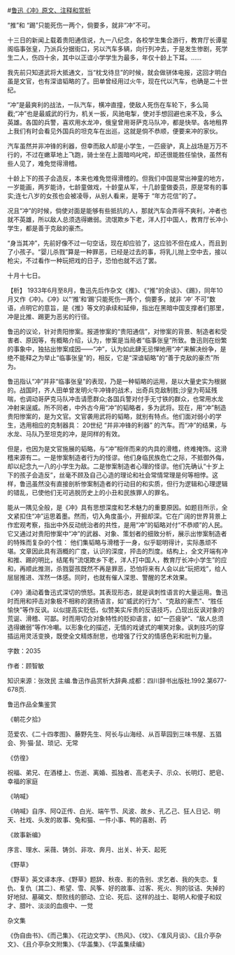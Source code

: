 #[鲁迅《冲》原文、注释和赏析](https://www.vrrw.net/wx/9708.html)

“推”和 “踢”只能死伤一两个，倘要多，就非“冲”不可。

十三日的新闻上载着贵阳通信说，九一八纪念，各校学生集合游行，教育厅长谭星阁临事张皇，乃派兵分据街口，另以汽车多辆，向行列冲去，于是发生惨剧，死学生二人，伤四十余，其中以正谊小学学生为最多，年仅十龄上下耳。……

我先前只知道武将大抵通文，当“枕戈待旦”的时候，就会做骈体电报，这回才明白虽是文官，也有深谙韬略的了。田单曾经用过火牛，现在代以汽车，也确是二十世纪。

“冲”是最爽利的战法，一队汽车，横冲直撞，使敌人死伤在车轮下，多么简截;“冲”也是最威武的行为，机关一扳，风驰电掣，使对手想回避也来不及，多么英雄。各国的兵警，喜欢用水龙冲，俄皇曾用哥萨克马队冲，都是快举。各地租界上我们有时会看见外国兵的坦克车在出巡，这就是倘不恭顺，便要来冲的家伙。

汽车虽然并非冲锋的利器，但幸而敌人却是小学生，一匹疲驴，真上战场是万万不行的，不过在嫩草地上飞跑，骑士坐在上面暗呜叱咤，却还很能胜任愉快，虽然有些人见了，难免觉得滑稽。

十龄上下的孩子会造反，本来也难免觉得滑稽的。但我们中国是常出神童的地方，一岁能画，两岁能诗，七龄童做戏，十龄童从军，十几龄童做委员，原是常有的事实;连七八岁的女孩也会被凌辱，从别人看来，是等于 “年方花信”的了。

况且“冲”的时候，倘使对面是能够有些抵抗的人，那就汽车会弄得不爽利，冲者也就不英雄，所以敌人总须选得嫩弱。流氓欺乡下老，洋人打中国人，教育厅长冲小学生，都是善于克敌的豪杰。

“身当其冲”，先前好像不过一句空话，现在却应验了，这应验不但在成人，而且到了小孩子。“婴儿杀戮”算是一种罪恶，已经是过去的事，将乳儿抛上空中去，接以枪尖，不过看作一种玩把戏的日子，恐怕也就不远了罢。

十月十七日。



【析】 1933年6月至8月，鲁迅先后作杂文《推》、《“推”的余谈》、《踢》，同年10月又作《冲》。《冲》以“‘推’和‘踢’只能死伤一两个，倘要多，就非 ‘冲’ 不可”数语，点明它的意旨，是《推》等文的承续和延伸，指出在黑暗中国支撑者们那里，冲是比推、踢更为恶劣的行径。

鲁迅的议论，针对贵阳惨案。报道惨案的“贵阳通信”，对惨案的背景、制造者和受害者、原因等，有概略介绍，认为，惨案是当局者“临事张皇”所致。鲁迅则在纷繁的事象中，独拈出惨案成因——“冲”，认为如此肆无忌惮地用“冲”来解决纷争，是绝不能释之为举止“临事张皇”的，相反，它是“深谙韬略”的“善于克敌的豪杰”所为。

鲁迅指认“冲”并非“临事张皇”的表现，乃是一种韬略的运用，是以大量史实为根据的。战国时，齐人田单曾发明火牛冲锋的战术，出奇兵克敌制胜;沙皇为苟延残喘，也调动哥萨克马队冲击请愿群众;各国兵警对付手无寸铁的群众，也常用水龙冲射来逞威。所不同者，中外古今用“冲”的韬略者，多为武将。现在，用“冲”制造贵阳惨案的，是为文官。文官袭用武将的韬略，就别有特点。他们面对弱小的学生，选用相应的克制器具： 20世纪 “并非冲锋的利器” 的汽车。而“冲”的结果，与水龙、马队乃至坦克的冲，是同样的有效。

但是，也因为是文官施展的韬略，与“冲”相伴而来的内具的滑稽，终难掩饰。这滑稽来源有二。一是惨案制造者行为的怪谬。他们身临民族危亡之际，不抵御外侮，却以纪念九一八的小学生为敌。二是惨案制造者心理的怪谬。他们先确认“十岁上下的孩子会造反”，丝毫不顾及自己心造的理论和社会常情常理是何等相悖。这样，鲁迅虽然没有直接剖析惨案制造者的行动目的和实质，但行为逻辑和心理逻辑的错乱，已使他们无可逃脱历史上的小丑和民族罪人的罪名。

能从一隅见全般，是《冲》具有思想深度和艺术魅力的重要原因。如题目所示，全文紧扣住“冲”运思着墨。然而，切入角度虽小，开掘却深。它在广阔的世界背景上作宏观考察，指出中外反动统治者的共性，是用“冲”的韬略对付“不恭顺”的人民。它又通过对贵阳惨案中“冲”的武器、对象、策划者的细致分析，展示出惨案制造者的特殊而复杂的个性： 他们集韬略与滑稽于一身，似乎聪明得计，实际愚顽不堪。文章因此具有涵概的广度，认识的深度，抨击的烈度。结构上，全文开端有冲和推、踢的明比，结尾有“流氓欺乡下老，洋人打中国人，教育厅长冲小学生”的应和，再顺此推测，杀戮婴孩既然不再是罪恶，恐怕将来有人会以此“玩把戏”，给人层层推进、浑然一体感。同时，也就有催人深思、警醒的艺术效果。

《冲》涌动着鲁迅式深切的愤怒。其表现形态，就是讽刺性语言的大量运用。鲁迅时而用和抨击对象极不相称的褒扬语言，如“威武的行为”、“克敌的豪杰”、“胜任愉快”等作反讽。以似提高实贬低，似赞美实斥责的反语技巧，凸现出反讽对象的荒诞、滑稽、可鄙。时而用切合对象特性的贬抑语言，如“一匹疲驴”、“敌人总须选得嫩弱”等作冷嘲。以形象化的描述，无情的戏谑式的嘲笑对象。讽刺技巧的穿插运用灵活变换，既使全文精炼耐思，也增强了行文的情感色彩和批判力量。

字数：2035

作者：顾智敏

知识来源：张效民 主编.鲁迅作品赏析大辞典.成都：四川辞书出版社.1992.第677-678页.

鲁迅作品全集鉴赏

《朝花夕拾》

范爱农、《二十四孝图》、藤野先生、阿长与山海经、从百草园到三味书屋、五猖会、狗·猫·鼠、琐记、无常

《仿徨》

祝福、弟兄、在酒楼上、伤逝、离婚、孤独者、高老夫子、示众、长明灯、肥皂、幸福的家庭

《呐喊》

《呐喊》自序、阿Q正传、白光、端午节、风波、故乡、孔乙己、狂人日记、明天、社戏、头发的故事、兔和猫、一件小事、鸭的喜剧、药

《故事新编》

序言、理水、采薇、铸剑、非攻、奔月、出关、补天、起死

《野草》

《野草》英文译本序、《野草》题辞、秋夜、影的告别、求乞者、我的失恋、复仇、复仇〔其二〕、希望、雪、风筝、好的故事、过客、死火、狗的驳诘、失掉的好地狱、墓碣文、颓败线的颤动、立论、死后、这样的战士、聪明人和傻子和奴才、腊叶、淡淡的血痕中、一觉

杂文集

《伪自由书》、《而己集》、《花边文学》、《热风》、《坟》、《准风月谈》、《且介亭杂文》、《且介亭杂文附集》、《华盖集》、《华盖集续编》

